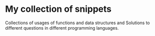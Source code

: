 # My collection of snippets

Collections of usages of functions and data structures and Solutions to different questions in different programming languages.